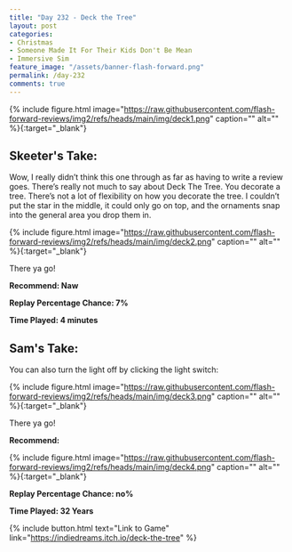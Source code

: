 ```yaml
---
title: "Day 232 - Deck the Tree"
layout: post
categories:
- Christmas
- Someone Made It For Their Kids Don't Be Mean
- Immersive Sim
feature_image: "/assets/banner-flash-forward.png"
permalink: /day-232
comments: true
---
```


{% include figure.html image="https://raw.githubusercontent.com/flash-forward-reviews/img2/refs/heads/main/img/deck1.png" caption="" alt="" %}{:target="_blank"}

## Skeeter's Take:

Wow, I really didn’t think this one through as far as having to write a review goes. There’s really not much to say about Deck The Tree. You decorate a tree. There’s not a lot of flexibility on how you decorate the tree. I couldn’t put the star in the middle, it could only go on top, and the ornaments snap into the general area you drop them in. 

{% include figure.html image="https://raw.githubusercontent.com/flash-forward-reviews/img2/refs/heads/main/img/deck2.png" caption="" alt="" %}{:target="_blank"}

There ya go!

**Recommend: Naw** 

**Replay Percentage Chance: 7%**

**Time Played: 4 minutes**

## Sam's Take:

You can also turn the light off by clicking the light switch:

{% include figure.html image="https://raw.githubusercontent.com/flash-forward-reviews/img2/refs/heads/main/img/deck3.png" caption="" alt="" %}{:target="_blank"}

There ya go!

**Recommend:**

{% include figure.html image="https://raw.githubusercontent.com/flash-forward-reviews/img2/refs/heads/main/img/deck4.png" caption="" alt="" %}{:target="_blank"}

**Replay Percentage Chance: no%**

**Time Played: 32 Years**

{% include button.html text="Link to Game" link="https://indiedreams.itch.io/deck-the-tree" %}